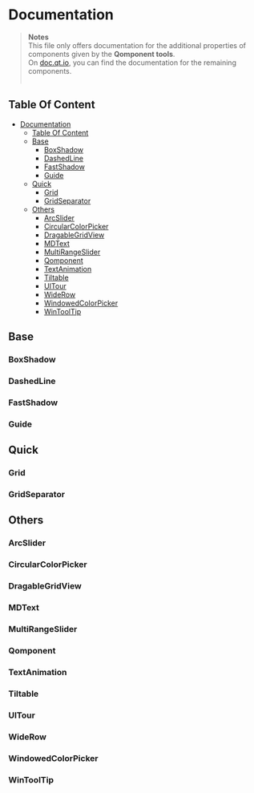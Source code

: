 # Documentation

> **Notes**<br>
> This file only offers documentation for the additional properties of components given by the **Qomponent tools**.<br>
> On [doc.qt.io](https://doc.qt.io/qt-6/qtquick-controls2-qmlmodule.html), you can find the documentation for the remaining components.
> <br>&nbsp;

## Table Of Content
- [Documentation](#documentation)
  - [Table Of Content](#table-of-content)
  - [Base](#base)
    - [BoxShadow](#boxshadow)
    - [DashedLine](#dashedline)
    - [FastShadow](#fastshadow)
    - [Guide](#guide)
  - [Quick](#quick)
    - [Grid](#grid)
    - [GridSeparator](#gridseparator)
  - [Others](#others)
    - [ArcSlider](#arcslider)
    - [CircularColorPicker](#circularcolorpicker)
    - [DragableGridView](#dragablegridview)
    - [MDText](#mdtext)
    - [MultiRangeSlider](#multirangeslider)
    - [Qomponent](#qomponent)
    - [TextAnimation](#textanimation)
    - [Tiltable](#tiltable)
    - [UITour](#uitour)
    - [WideRow](#widerow)
    - [WindowedColorPicker](#windowedcolorpicker)
    - [WinToolTip](#wintooltip)
## Base
### BoxShadow
### DashedLine
### FastShadow
### Guide
## Quick
### Grid
### GridSeparator
## Others
### ArcSlider
### CircularColorPicker
### DragableGridView
### MDText
### MultiRangeSlider
### Qomponent
### TextAnimation
### Tiltable
### UITour
### WideRow
### WindowedColorPicker
### WinToolTip